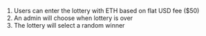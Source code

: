1. Users can enter the lottery with ETH based on flat USD fee ($50)
2. An admin will choose when lottery is over
3. The lottery will select a random winner
